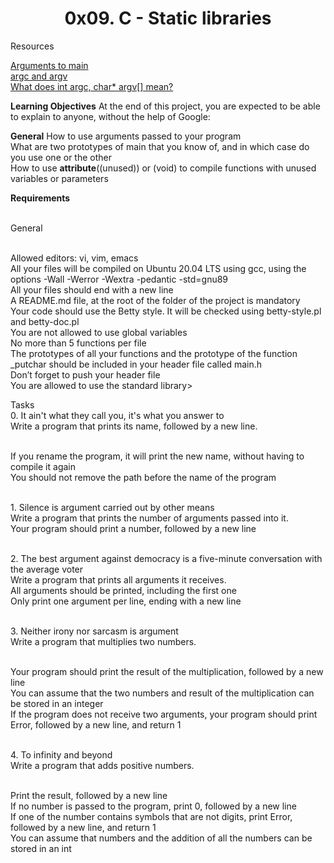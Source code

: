 
<h1><b><center>0x09. C - Static libraries </center></b></h1>

Resources

<a href="https://publications.gbdirect.co.uk//c_book/chapter10/arguments_to_main.html" > Arguments to main</a> 
<br><a href="http://crasseux.com/books/ctutorial/argc-and-argv.html"> argc and argv </a>
<br><a href="https://www.youtube.com/watch?v=aP1ijjeZc24"> What does int argc, char* argv[] mean?</a>


<b>Learning Objectives</b>
At the end of this project, you are expected to be able to explain to anyone, without the help of Google:

<b>General</b>
How to use arguments passed to your program
<br>What are two prototypes of main that you know of, and in which case do you use one or the other
<br>How to use __attribute__((unused)) or (void) to compile functions with unused variables or parameters


<b>Requirements</b>

<br>General

<br>Allowed editors: vi, vim, emacs
<br>All your files will be compiled on Ubuntu 20.04 LTS using gcc, using the options -Wall -Werror -Wextra -pedantic -std=gnu89
<br>All your files should end with a new line
<br>A README.md file, at the root of the folder of the project is mandatory
<br>Your code should use the Betty style. It will be checked using betty-style.pl and betty-doc.pl
<br>You are not allowed to use global variables
<br>No more than 5 functions per file
<br>The prototypes of all your functions and the prototype of the function _putchar should be included in your header file called main.h
<br>Don’t forget to push your header file
<br>You are allowed to use the standard library>

Tasks
<br>0. It ain't what they call you, it's what you answer to
<br>Write a program that prints its name, followed by a new line.

<br>If you rename the program, it will print the new name, without having to compile it again
<br>You should not remove the path before the name of the program


<br>1. Silence is argument carried out by other means
<br>Write a program that prints the number of arguments passed into it.
<br>Your program should print a number, followed by a new line

<br>2. The best argument against democracy is a five-minute conversation with the average voter
<br>Write a program that prints all arguments it receives.
<br>All arguments should be printed, including the first one
<br>Only print one argument per line, ending with a new line

<br>3. Neither irony nor sarcasm is argument
<br>Write a program that multiplies two numbers.

<br>Your program should print the result of the multiplication, followed by a new line
<br>You can assume that the two numbers and result of the multiplication can be stored in an integer
<br>If the program does not receive two arguments, your program should print Error, followed by a new line, and return 1

<br>4. To infinity and beyond
<br>Write a program that adds positive numbers.

<br>Print the result, followed by a new line
<br>If no number is passed to the program, print 0, followed by a new line
<br>If one of the number contains symbols that are not digits, print Error, followed by a new line, and return 1
<br>You can assume that numbers and the addition of all the numbers can be stored in an int

